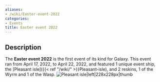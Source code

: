 ```yaml
---
aliases:
- /wiki/Easter-event-2022
categories:
- Events
title: Easter event 2022
---
```


## Description

The **Easter event 2022** is the first event of its kind for Galaxy. This event ran from April 17, 2022, to April 22, 2022, and featured 1 unique event ship, the [Pleasant isle]({{< ref "/wiki/" >}}Pleasant-isle), and 2 reskins, 1 of the Wyrm and 1 of the Wasp. ![**[Pleasant
isle](Pleasant_isle "wikilink")**|left|228x228px|thumb](Pleasant_Isle.png "Pleasant isle|left|228x228px|thumb")